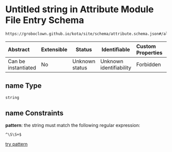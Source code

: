 # Untitled string in Attribute Module File Entry Schema

```txt
https://groboclown.github.io/kota/site/schema/attribute.schema.json#/allOf/0/properties/name
```




| Abstract            | Extensible | Status         | Identifiable            | Custom Properties | Additional Properties | Access Restrictions | Defined In                                                                                       |
| :------------------ | ---------- | -------------- | ----------------------- | :---------------- | --------------------- | ------------------- | ------------------------------------------------------------------------------------------------ |
| Can be instantiated | No         | Unknown status | Unknown identifiability | Forbidden         | Allowed               | none                | [attribute.schema.json\*](../../../../docs/bin/out/attribute.schema.json "open original schema") |

## name Type

`string`

## name Constraints

**pattern**: the string must match the following regular expression: 

```regexp
^\S\S+$
```

[try pattern](https://regexr.com/?expression=%5E%5CS%5CS%2B%24 "try regular expression with regexr.com")
